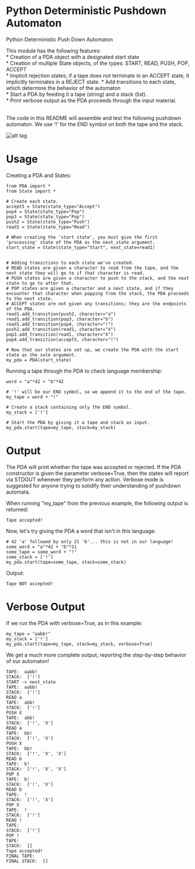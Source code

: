Python Deterministic Pushdown Automaton
===========

Python Deterministic Push Down Automaton<br>

This module has the following features:<br>
    * Creation of a PDA object with a designated start state<br>
    * Creation of multiple State objects, of the types: START, READ, PUSH, POP, ACCEPT<br>
    * Implicit rejection states; if a tape does not terminate in an ACCEPT state, it implicitly terminates in a REJECT state.
    * Add transitions to each state, which determine the behavior of the automaton<br>
    * Start a PDA by feeding it a tape (string) and a stack (list).<br> 
    * Print verbose output as the PDA proceeds through the input material.
<br><br>

The code in this README will assemble and test the following pushdown automaton.  We use '!' for the END symbol on both the tape and the stack.

![alt tag](http://i.imgur.com/jheP0Zl.png )

Usage
===========

Creating a PDA and States:
    
    from PDA import *
    from State import *
     
    # Create each state.
    accept5 = State(state_type="Accept")
    pop4 = State(state_type="Pop")
    pop3 = State(state_type="Pop")
    push2 = State(state_type="Push")
    read1 = State(state_type="Read")

    # When creating the 'start state', you must give the first 'processing' state of the PDA as the next_state argument.
    start_state = State(state_type="Start", next_state=read1)


    # Adding transitions to each state we've created.
    # READ states are given a character to read from the tape, and the next state they will go to if that character is read.
    # PUSH states are given a character to push to the stack, and the next state to go to after that.
    # POP states are given a character and a next state, and if they encounter that character when popping from the stack, the PDA proceeds to the next state.
    # ACCEPT states are not given any transitions; they are the endpoints of the PDA.
    read1.add_transition(push2, character="a")
    read1.add_transition(pop3, character="b")
    read1.add_transition(pop4, character="!")
    push2.add_transition(read1, character="X")
    pop3.add_transition(read1, character="X")
    pop4.add_transition(accept5, character="!")

    # Now that our states are set up, we create the PDA with the start state as the sole argument.
    my_pda = PDA(start_state)

Running a tape through the PDA to check language membership:


    word = "a"*42 + "b"*42

    # '!' will be our END symbol, so we append it to the end of the tape.
    my_tape = word + "!"

    # Create a stack containing only the END symbol.
    my_stack = ['!']

    # Start the PDA by giving it a tape and stack as input.
    my_pda.start(tape=my_tape, stack=my_stack)

Output
==========
The PDA will print whether the tape was accepted or rejected.  If the PDA constructor is given the parameter verbose=True, then the states will report via STDOUT whenever they perform any action.  Verbose mode is suggested for anyone trying to solidify their understanding of pushdown automata.

When running "my_tape" from the previous example, the following output is returned:


    Tape accepted!

Now, let's try giving the PDA a word that isn't in this language:


    # 42 'a' followed by only 21 'b'... this is not in our language!
    some_word = "a"*42 + "b"*21
    some_tape = some_word + "!"
    some_stack = ['!']
    my_pda.start(tape=some_tape, stack=some_stack)

Output:


    Tape NOT accepted!


Verbose Output
==========
If we run the PDA with verbose=True, as in this example:


    my_tape = "aabb!"
    my_stack = ['!']
    my_pda.start(tape=my_tape, stack=my_stack, verbose=True)


We get a much more complete output, reporting the step-by-step behavior of our automaton!


    TAPE:  aabb!
    STACK:  ['!']
    START -> next_state
    TAPE:  aabb!
    STACK:  ['!']
    READ a
    TAPE:  abb!
    STACK:  ['!']
    PUSH X
    TAPE:  abb!
    STACK:  ['!', 'X']
    READ a
    TAPE:  bb!
    STACK:  ['!', 'X']
    PUSH X
    TAPE:  bb!
    STACK:  ['!', 'X', 'X']
    READ b
    TAPE:  b!
    STACK:  ['!', 'X', 'X']
    POP X
    TAPE:  b!
    STACK:  ['!', 'X']
    READ b
    TAPE:  !
    STACK:  ['!', 'X']
    POP X
    TAPE:  !
    STACK:  ['!']
    READ !
    TAPE:  
    STACK:  ['!']
    POP !
    TAPE:  
    STACK:  []
    Tape accepted!
    FINAL TAPE:  
    FINAL STACK:  []
